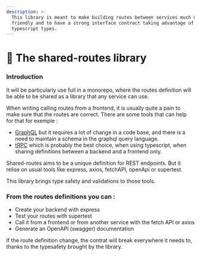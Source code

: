 ```yaml
---
description: >-
  This library is meant to make building routes between services much more dev
  friendly and to have a strong interface contract taking advantage of
  typescript types.
---
```


# 👋 The shared-routes library

### Introduction

It will be particularly use full in a monorepo, where the routes definition will be able to be shared as a library that any service can use.

When writing calling routes from a frontend, it is usually quite a pain to make sure that the routes are correct. There are some tools that can help for that for exemple :

* [GraphQL](https://graphql.org) but it requires a lot of change in a code base, and there is a need to maintain a schema in the graphql query language.&#x20;
* [tRPC](https://trpc.io) which is probably the best choice, when using typescript, when sharing definitions between a backend and a frontend only.

Shared-routes aims to be a unique definition for REST endpoints. But it relise on usual tools like express, axios, fetchAPI, openApi or supertest.

This library brings type safety and validations to those tools.&#x20;

### From the routes definitions you can :&#x20;

* Create your backend with express
* Test your routes with supertest
* Call it from a frontend or from another service with the fetch API or axios
* Generate an OpenAPI (swagger) documentation

If the route definition change, the contrat will break everywhere it needs to, thanks to the typesafety brought by the library.
